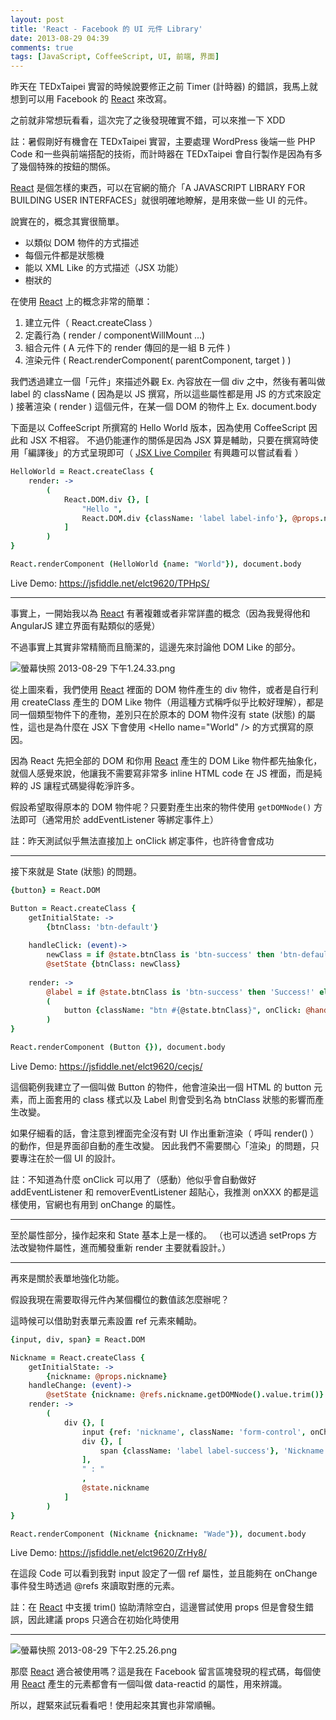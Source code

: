 ```yaml
---
layout: post
title: 'React - Facebook 的 UI 元件 Library'
date: 2013-08-29 04:39
comments: true
tags: [JavaScript, CoffeeScript, UI, 前端, 界面]
---
```

昨天在 TEDxTaipei 實習的時候說要修正之前 Timer (計時器) 的錯誤，我馬上就想到可以用 Facebook 的 [React] 來改寫。

之前就非常想玩看看，這次完了之後發現確實不錯，可以來推一下 XDD

註：暑假剛好有機會在 TEDxTaipei 實習，主要處理 WordPress 後端一些 PHP Code 和一些與前端搭配的技術，而計時器在 TEDxTaipei 會自行製作是因為有多了幾個特殊的按鈕的關係。

<!-- more -->

[React] 是個怎樣的東西，可以在官網的簡介「A JAVASCRIPT LIBRARY FOR BUILDING USER INTERFACES」就很明確地瞭解，是用來做一些 UI 的元件。

說實在的，概念其實很簡單。

* 以類似 DOM 物件的方式描述
* 每個元件都是狀態機
* 能以 XML Like 的方式描述（JSX 功能）
* 樹狀的

在使用 [React] 上的概念非常的簡單：

1. 建立元件（ React.createClass ）
2. 定義行為 ( render / componentWillMount ...)
3. 組合元件 ( A 元件下的 render 傳回的是一組 B 元件 )
4. 渲染元件 ( React.renderComponent( parentComponent, target ) )

我們透過建立一個「元件」來描述外觀 Ex. 內容放在一個 div 之中，然後有著叫做 label 的 className ( 因為是以 JS 撰寫，所以這些屬性都是用 JS 的方式來設定 )
接著渲染 ( render ) 這個元件，在某一個 DOM 的物件上 Ex. document.body

下面是以 CoffeeScript 所撰寫的 Hello World 版本，因為使用 CoffeeScript 因此和 JSX 不相容。
不過仍能運作的關係是因為 JSX 算是輔助，只要在撰寫時使用「編譯後」的方式呈現即可（ [JSX Live Compiler](https://facebook.Github.io/react/jsx-compiler.html) 有興趣可以嘗試看看 ）

``` coffeescript
HelloWorld = React.createClass {
    render: -> 
        (
            React.DOM.div {}, [
                "Hello ",
                React.DOM.div {className: 'label label-info'}, @props.name
            ]
        )
}

React.renderComponent (HelloWorld {name: "World"}), document.body
```

Live Demo: https://jsfiddle.net/elct9620/TPHpS/

---

事實上，一開始我以為 [React] 有著複雜或者非常詳盡的概念（因為我覺得他和 AngularJS 建立界面有點類似的感覺）

不過事實上其實非常精簡而且簡潔的，這邊先來討論他 DOM Like 的部分。

![螢幕快照 2013-08-29 下午1.24.33.png](https://user-image.logdown.io/user/52/blog/52/post/95203/D8POboZ3RxSmSrhSJzwX_%E8%9E%A2%E5%B9%95%E5%BF%AB%E7%85%A7%202013-08-29%20%E4%B8%8B%E5%8D%881.24.33.png)

從上圖來看，我們使用 [React] 裡面的 DOM 物件產生的 div 物件，或者是自行利用 createClass 產生的 DOM Like 物件（用這種方式稱呼似乎比較好理解），都是同一個類型物件下的產物，差別只在於原本的 DOM 物件沒有 state (狀態) 的屬性，這也是為什麼在 JSX 下會使用 &lt;Hello name="World" /&gt; 的方式撰寫的原因。

因為 React 先把全部的 DOM 和你用 [React] 產生的 DOM Like 物件都先抽象化，就個人感覺來說，他讓我不需要寫非常多 inline HTML code 在 JS 裡面，而是純粹的 JS 讓程式碼變得乾淨許多。

假設希望取得原本的 DOM 物件呢？只要對產生出來的物件使用 `getDOMNode()` 方法即可（通常用於 addEventListener 等綁定事件上）

註：昨天測試似乎無法直接加上 onClick 綁定事件，也許待會會成功

---

接下來就是 State (狀態) 的問題。

``` coffeescript
{button} = React.DOM

Button = React.createClass {
    getInitialState: ->
        {btnClass: 'btn-default'}
        
    handleClick: (event)->
        newClass = if @state.btnClass is 'btn-success' then 'btn-default' else 'btn-success'
        @setState {btnClass: newClass}
        
    render: ->
        @label = if @state.btnClass is 'btn-success' then 'Success!' else 'Start'
        (
            button {className: "btn #{@state.btnClass}", onClick: @handleClick}, @label 
        )
}

React.renderComponent (Button {}), document.body
```

Live Demo: https://jsfiddle.net/elct9620/cecjs/

這個範例我建立了一個叫做 Button 的物件，他會渲染出一個 HTML 的 button 元素，而上面套用的 class 樣式以及 Label 則會受到名為 btnClass 狀態的影響而產生改變。

如果仔細看的話，會注意到裡面完全沒有對 UI 作出重新渲染（ 呼叫 render() ）的動作，但是界面卻自動的產生改變。
因此我們不需要關心「渲染」的問題，只要專注在於一個 UI 的設計。

註：不知道為什麼 onClick 可以用了（感動）他似乎會自動做好 addEventListener 和 removerEventListener 超貼心，我推測 onXXX 的都是這樣使用，官網也有用到 onChange 的屬性。

---

至於屬性部分，操作起來和 State 基本上是一樣的。
（也可以透過 setProps 方法改變物件屬性，進而觸發重新 render 主要就看設計。）

---

再來是關於表單地強化功能。

假設我現在需要取得元件內某個欄位的數值該怎麼辦呢？

這時候可以借助對表單元素設置 ref 元素來輔助。

``` coffeescript
{input, div, span} = React.DOM

Nickname = React.createClass {
    getInitialState: ->
        {nickname: @props.nickname}
    handleChange: (event)->
        @setState {nickname: @refs.nickname.getDOMNode().value.trim()}
    render: ->
        (
            div {}, [
                input {ref: 'nickname', className: 'form-control', onChange: @handleChange},
                div {}, [
                    span {className: 'label label-success'}, 'Nickname'
                ],
                " : "
                ,
                @state.nickname
            ]
        )
}

React.renderComponent (Nickname {nickname: "Wade"}), document.body
```

Live Demo: https://jsfiddle.net/elct9620/ZrHy8/

在這段 Code 可以看到我對 input 設定了一個 ref 屬性，並且能夠在 onChange 事件發生時透過 @refs 來讀取對應的元素。

註：在 [React] 中支援 trim() 協助清除空白，這邊嘗試使用 props 但是會發生錯誤，因此建議 props 只適合在初始化時使用

---

![螢幕快照 2013-08-29 下午2.25.26.png](https://user-image.logdown.io/user/52/blog/52/post/95203/tuVxapuNTMOL2l3cAYE8_%E8%9E%A2%E5%B9%95%E5%BF%AB%E7%85%A7%202013-08-29%20%E4%B8%8B%E5%8D%882.25.26.png)

那麼 [React] 適合被使用嗎？這是我在 Facebook 留言區塊發現的程式碼，每個使用 [React] 產生的元素都會有一個叫做 data-reactid 的屬性，用來辨識。

所以，趕緊來試玩看看吧！使用起來其實也非常順暢。

[React]: https://facebook.Github.io/react/
